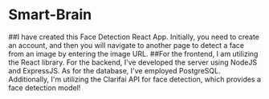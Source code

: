# Smart-Brain
##I have created this Face Detection React App. Initially, you need to create an account, and then you will navigate to another page to detect a face from an image by entering the image URL. 
##For the frontend, I am utilizing the React library. 
For the backend, I've developed the server using NodeJS and ExpressJS. 
As for the database, I've employed PostgreSQL. 
Additionally, I'm utilizing the Clarifai API for face detection, which provides a face detection model!

